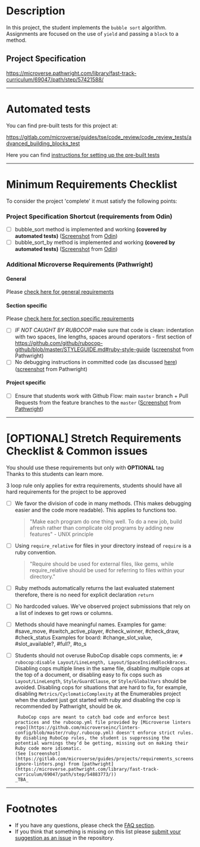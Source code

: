 # Description

In this project, the student implements the `bubble sort` algorithm. Assignments are focused on the use of `yield` and passing a `block` to a method.

## Project Specification

https://microverse.pathwright.com/library/fast-track-curriculum/69047/path/step/57421588/

---

# Automated tests

You can find pre-built tests for this project at:

https://gitlab.com/microverse/guides/tse/code_review/code_review_tests/advanced_building_blocks_test

Here you can find [instructions for setting up the pre-built tests](https://gitlab.com/microverse/guides/tse/how_to_be_a_tse/blob/master/code_review_checklist/06_tests.md)

---

# Minimum Requirements Checklist

To consider the project 'complete' it must satisfy the following points:

### Project Specification Shortcut (**requirements from Odin**)

- [ ] bubble_sort method is implemented and working **(covered by automated tests)** ([Screenshot](https://gitlab.com/microverse/guides/projects/requirements_screenshots/raw/master/images/ruby/advanced_building_blocks_bubble_sort/sort.png) from [Odin](https://github.com/TheOdinProject/curriculum/blob/master/ruby_programming/archive/basic_ruby/project_advanced_building_blocks.md#assignment-1))
- [ ] bubble_sort_by method is implemented and working **(covered by automated tests)** ([Screenshot](https://gitlab.com/microverse/guides/projects/requirements_screenshots/raw/master/images/ruby/advanced_building_blocks_bubble_sort/sortBy.png) from [Odin](https://github.com/TheOdinProject/curriculum/blob/master/ruby_programming/archive/basic_ruby/project_advanced_building_blocks.md#assignment-1))

### Additional Microverse Requirements (Pathwright)

#### General

Please [check here for general requirements](../general_minimum_crucial_list.md)

#### Section specific

Please [check here for section specific requirements](./section_minimum_crucial_list.md)

- [ ] _IF NOT CAUGHT BY RUBOCOP_ make sure that code is clean: indentation with two spaces, line lengths, spaces around operators - first section of https://github.com/github/rubocop-github/blob/master/STYLEGUIDE.md#ruby-style-guide ([screenshot](https://gitlab.com/microverse/guides/projects/requirements_screenshots/raw/master/images/ruby/section/clean_code_requirement.png) from Pathwright)
- [ ] No debugging instructions in committed code (as discussed [here](https://questions.microverse.org/t/debugging-instructions-code/346)) ([screenshot](https://gitlab.com/microverse/guides/projects/requirements_screenshots/raw/master/images/ruby/section/debugging_requirement.png) from Pathwright)

#### Project specific

- [ ] Ensure that students work with Github Flow: main `master` branch + Pull Requests from the feature branches to the `master` ([Screenshot](https://gitlab.com/microverse/guides/projects/requirements_screenshots/raw/master/images/ruby/advanced_building_blocks_bubble_sort/git.png) from [Pathwright](https://microverse.pathwright.com/library/fast-track-curriculum/69047/path/step/57421588/))

---

# [OPTIONAL] Stretch Requirements Checklist & Common issues

You should use these requirements but only with **OPTIONAL** tag  
Thanks to this students can learn more.

3 loop rule only applies for extra requirements, students should have all hard requirements for the project to be approved

- [ ] We favor the division of code in many methods. (This makes debugging easier and the code more readable). This applies to functions too.

  > "Make each program do one thing well. To do a new job, build afresh rather than complicate old programs by adding new features" - UNIX principle

- [ ] Using `require_relative` for files in your directory instead of `require` is a ruby convention.

  > "Require should be used for external files, like gems, while require_relative should be used for referring to files within your directory."

- [ ] Ruby methods automatically returns the last evaluated statement therefore, there is no need for explicit declaration `return`

- [ ] No hardcoded values. We've observed project submissions that rely on a list of indexes to get rows or columns.
- [ ] Methods should have meaningful names.
      Examples for game: #save_move, #switch_active_player, #check_winner, #check_draw, #check_status
      Examples for board: #change_slot_value, #slot_available?, #full?, #to_s

- [ ] Students should not overuse RuboCop disable cops comments, ie: `# rubocop:disable Layout/LineLength, Layout/SpaceInsideBlockBraces`.
      Disabling cops multiple lines in the same file, disabling multiple cops at the top of a document, or disabling easy to fix cops such as `Layout/LineLength`, `Style/GuardClause`, or `Style/GlobalVars` should be avoided.
      Disabling cops for situations that are hard to fix, for example, disabling `Metrics/CyclomaticComplexity` at the Enumerables project when the student just got started with ruby and disabling the cop is recommended by Pathwright, should be ok.
        
       RuboCop cops are meant to catch bad code and enforce best practices and the rubocop.yml file provided by [Microverse linters repo](https://github.com/microverseinc/linters-config/blob/master/ruby/.rubocop.yml) doesn't enforce strict rules.
      By disabling RuboCop rules, the student is suppressing the potential warnings they’d be getting, missing out on making their Ruby code more idiomatic.
      (See [screenshot](https://gitlab.com/microverse/guides/projects/requirements_screenshots/raw/master/images/general/no-ignore-linters.png) from [pathwright](https://microverse.pathwright.com/library/fast-track-curriculum/69047/path/step/54883773/))
      _TBA_

---

# Footnotes

- If you have any questions, please check the [FAQ section](https://gitlab.com/microverse/guides/tse/how_to_be_a_tse/blob/master/faq/faq.md).
- If you think that something is missing on this list please [submit your suggestion as an issue](https://gitlab.com/microverse/guides/code_review/code_review_guidelines/issues/new) in the repository.
